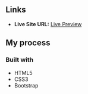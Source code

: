 ## Links

- **Live Site URL:** [Live Preview](https://jamies00.github.io/Blog-card/)

## My process

### Built with

- HTML5
- CSS3
- Bootstrap
